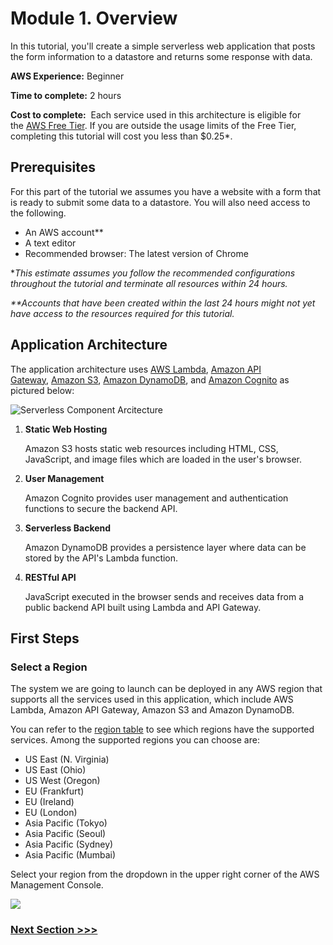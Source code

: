 # Module 1. Overview

In this tutorial, you'll create a simple serverless web application that posts the form information to a datastore and returns some response with data.

**AWS Experience:** Beginner

**Time to complete:** 2 hours

**Cost to complete:**  Each service used in this architecture is eligible for the [AWS Free Tier](https://aws.amazon.com/free/). If you are outside the usage limits of the Free Tier, completing this tutorial will cost you less than $0.25*.

## Prerequisites
For this part of the tutorial we assumes you have a website with a form that is ready to submit some data to a datastore.  You will also need access to the following.

- An AWS account**
- A text editor
- Recommended browser: The latest version of Chrome

*_This estimate assumes you follow the recommended configurations throughout the tutorial and terminate all resources within 24 hours._

_**Accounts that have been created within the last 24 hours might not yet have access to the resources required for this tutorial._

## Application Architecture

The application architecture uses [AWS Lambda](https://aws.amazon.com/lambda/), [Amazon API Gateway](https://aws.amazon.com/apigateway/), [Amazon S3](https://aws.amazon.com/s3/), [Amazon DynamoDB](https://aws.amazon.com/dynamodb/), and [Amazon Cognito](https://aws.amazon.com/cognito/) as pictured below:

![Serverless Component Arcitecture](https://d1.awsstatic.com/Test%20Images/Kate%20Test%20Images/Serverless_Web_App_LP_assets-16.7cbed9781201a79b9efa761807c4312e68b23485.png)

1. **Static Web Hosting**
    
    Amazon S3 hosts static web resources including HTML, CSS, JavaScript, and image files which are loaded in the user's browser.  

2. **User Management**
    
    Amazon Cognito provides user management and authentication functions to secure the backend API.  

3. **Serverless Backend**
    
    Amazon DynamoDB provides a persistence layer where data can be stored by the API's Lambda function.  

4. **RESTful API**
    
    JavaScript executed in the browser sends and receives data from a public backend API built using Lambda and API Gateway.  
    
## First Steps

### Select a Region
The system we are going to launch can be deployed in any AWS region that supports all the services used in this application, which include AWS Lambda, Amazon API Gateway, Amazon S3 and Amazon DynamoDB.

You can refer to the [region table](https://aws.amazon.com/about-aws/global-infrastructure/regional-product-services/) to see which regions have the supported services. Among the supported regions you can choose are:

- US East (N. Virginia)
- US East (Ohio)
- US West (Oregon)
- EU (Frankfurt)
- EU (Ireland)
- EU (London)
- Asia Pacific (Tokyo)
- Asia Pacific (Seoul)
- Asia Pacific (Sydney)
- Asia Pacific (Mumbai)
 
Select your region from the dropdown in the upper right corner of the AWS Management Console.

![](https://d1.awsstatic.com/Getting%20Started/learning-paths/serverless%20web%20application/region.69a7598862b05a8d166ac34108eb6f25f5a90844.png)

### [Next Section >>>](../02-Serverless-Backend)
